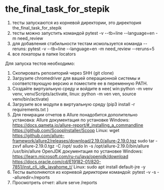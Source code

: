 # the_final_task_for_stepik
1. тесты запускаются из корневой директории, это директория the_final_task_for_stepik
2. тесты можно запустить командой pytest -v --tb=line --language=en -m need_review 
3. для добавления стабильности тестам исмользуется команда --reruns:
    pytest -v --tb=line --language=en -m need_review --reruns=5
4. все локаторы в папке locators

Для запуска тестов необходимо:
1. Скопировать репозиторий через SHH (git clone)
2. Загрузите chromedriver для вашей операционной системы и соответствующую версию
и поместите ее в переменную PATH.
3. Создайте виртуальную среду и войдите в нее(
win:python -m venv venv, venv/Scripts/activate, linux: python -m ven ven, source venv/bin/activate)
4. Загрузите все модули в виртуальную среду (pip3 install -r requirements.txt )
5. Для генирации отчетов в Allure понадобится дополительно установка:
Allure документация по установке 
    Windows: https://docs.qameta.io/allure-report/#_installing_a_commandline
https://github.com/ScoopInstaller/Scoop
    Linux: wget https://github.com/allure-framework/allure2/releases/download/2.19.0/allure-2.19.0.tgz
sudo tar -zxvf allure-2.19.0.tgz -C /opt/ 
sudo ln -s /opt/allure-2.19.0/bin/allure /usr/bin/allure
OpenJDK документация по установке 
    Windows: https://learn.microsoft.com/ru-ru/java/openjdk/download
https://docs.oracle.com/cd/E19182-01/820-7851/inst_cli_jdk_javahome_t/
    Linux: sudo apt install default-jre -y
6. Тесты выполняются из корневой дириктории командой: pytest -v -s --alluredir=/reports
7. Просмотреть отчет: allure serve /reports
